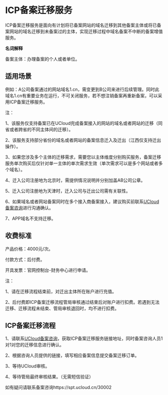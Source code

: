 

# ICP备案迁移服务



ICP备案迁移服务是面向有计划将已备案网站的域名迁移到其他备案主体或将已备案网站的域名迁移到未备案过的主体，实现迁移过程中域名备案不中断的备案增值服务。

**名词解释**

备案主体：办理备案的个人或者单位。

## 适用场景 

例如：A公司备案通过的网站域名1.cn，需变更到B公司来进行后续管理。同时此域名1.cn有重要业务在运行，不可关闭服务，若不想注销备案再重新备案，可以采用ICP备案迁移服务。

注：

1、该服务仅支持备案已在UCloud完成备案接入的网站的域名或者网站的迁移（同省或者跨省的不同主体间的迁移）。

2、该服务支持部分省份的域名或者网站的备案信息迁入及迁出（江西仅支持迁出操作）。

3、如果您涉及多个主体的迁移需求，需要您以主体维度分别购买服务，备案迁移服务单次购买后仅针对单一主体的单次需求生效（单次需求可以是多个网站或者多个域名）。

4、迁入公司注册地为北京时，需提供情况说明并分别加盖AB公司公章。

5、迁入公司注册地为天津时，迁入公司与迁出公司需有关联性。

6、如果域名或者网站备案同时在多个接入商备案接入，建议购买前联系[UCloud备案咨询](https://spt.ucloud.cn/30002)进行沟通确认。

7、APP域名不支持迁移。



## 收费标准 

产品价格：4000元/次。

付款方式：后付费。

开具发票：官网控制台-财务中心进行申请。

注：

1、请在迁移流程结束前，对迁出主体所在账户进行充值。

2、后付费即ICP备案迁移流程管局审核通过结束后对账户进行扣费。若遇到无法迁移、迁移流程未结束、管局审核退回时，均不进行扣费。



## ICP备案迁移流程

1、请联系[UCloud备案咨询](https://spt.ucloud.cn/30002)，获取ICP备案迁移服务链接地址，同时备案咨询人员1对1对您的迁移信息进行确认。

2、根据咨询人员提供的链接，填写相应备案信息提交备案迁移订单。

3、等待UCloud审核。

4、等待管局最终审核结果。（无需短信验证）



如有疑问请联系备案咨询https://spt.ucloud.cn/30002
